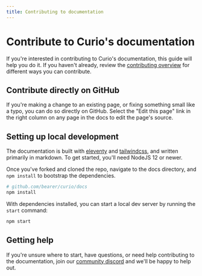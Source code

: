 ```yaml
---
title: Contributing to documentation
---
```


# Contribute to Curio's documentation

If you're interested in contributing to Curio's documentation, this guide will help you do it. If you haven't already, review the [contributing overview](/contributing/) for different ways you can contribute.

## Contribute directly on GitHub

If you're making a change to an existing page, or fixing something small like a typo, you can do so directly on GitHub. Select the "Edit this page" link in the right column on any page in the docs to edit the page's source.

## Setting up local development

The documentation is built with [eleventy](https://www.11ty.dev) and [tailwindcss](https://tailwindcss.com/), and written primarily in markdown. To get started, you'll need NodeJS 12 or newer.

Once you've forked and cloned the repo, navigate to the docs directory, and `npm install` to bootstrap the dependencies.

```bash
# github.com/bearer/curio/docs
npm install
```

With dependencies installed, you can start a local dev server by running the `start` command:

```bash
npm start
```

## Getting help

If you're unsure where to start, have questions, or need help contributing to the documentation, join our [community discord]({{meta.links.discord}}) and we'll be happy to help out.